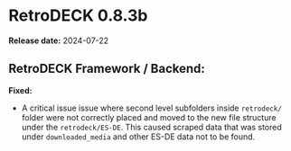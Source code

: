 # RetroDECK 0.8.3b

**Release date:** 2024-07-22


##  RetroDECK Framework / Backend:

**Fixed:**

- A critical issue issue where second level subfolders inside `retrodeck/` folder were not correctly placed and moved to the new file structure under the `retrodeck/ES-DE`. This caused scraped data that was stored under `downloaded_media` and other ES-DE data not to be found.

